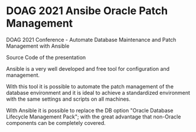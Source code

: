 # DOAG 2021 Ansibe Oracle Patch Management

DOAG 2021 Conference -  Automate Database Maintenance and Patch Management with Ansible

Source Code of the presentation


Ansible is a very well developed and free tool for configuration and management.

With this tool it is possible to automate the patch management of the database environment and it is ideal to achieve a standardized environment with the same settings and scripts on all machines.

With Ansible it is possible to replace the DB option "Oracle Database Lifecycle Management Pack"; with the great advantage that non-Oracle components can be completely covered.

